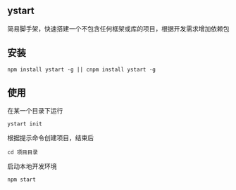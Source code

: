 ## ystart
简易脚手架，快速搭建一个不包含任何框架或库的项目，根据开发需求增加依赖包

## 安装
`npm install ystart -g || cnpm install ystart -g`

## 使用
在某一个目录下运行

`ystart init`

根据提示命令创建项目，结束后

`cd 项目目录`

启动本地开发环境

`npm start`